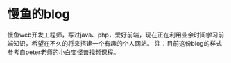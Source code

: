 # 慢鱼的blog
慢鱼web开发工程师，写过java、php，爱好前端，现在正在利用业余时间学习前端知识，希望在不久的将来搭建一个有趣的个人网站。
注：目前这份blog的样式参考自peter老师的[小白变怪兽视频课程](http://c.haoduoshipin.com/guaishou/)。
